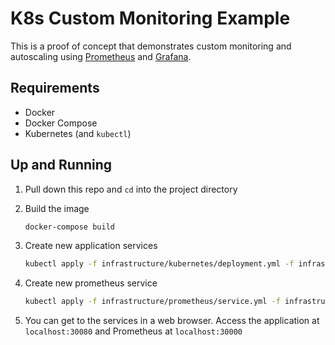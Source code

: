 # K8s Custom Monitoring Example

This is a proof of concept that demonstrates custom monitoring and autoscaling using
[Prometheus](https://prometheus.io/)
and
[Grafana](https://grafana.com/).

## Requirements

* Docker
* Docker Compose
* Kubernetes (and `kubectl`)

## Up and Running

1.  Pull down this repo and `cd` into the project directory
1.  Build the image
    
    ```sh
    docker-compose build
    ```
    
1.  Create new application services

    ```sh
    kubectl apply -f infrastructure/kubernetes/deployment.yml -f infrastructure/kubernetes/service.yml
    ```

1.  Create new prometheus service

    ```sh
    kubectl apply -f infrastructure/prometheus/service.yml -f infrastructure/prometheus/deployment.yml -f infrastructure/prometheus/config_map.yml
    ```

1.  You can get to the services in a web browser.  Access the application at `localhost:30080` and Prometheus at `localhost:30000`
